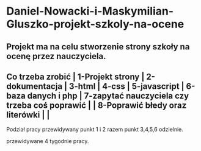 # Daniel-Nowacki-i-Maskymilian-Gluszko-projekt-szkoly-na-ocene
Projekt ma na celu stworzenie strony szkoły na ocenę przez nauczyciela.
-----------------------------------------------------------------------
Co trzeba zrobić                                                      |
1-Projekt strony                                                      |
2-dokumentacja                                                        |
3-html                                                                |
4-css                                                                 |
5-javascript                                                          |
6-baza danych i php                                                   |
7-zapytać nauczyciela czy trzeba coś poprawić                         |                                    |
8-Poprawić błedy oraz literówki                                       |
                                                                      |
-----------------------------------------------------------------------
Podział pracy przewidywany
punkt 1 i 2 razem
punkt 3,4,5,6 odzielnie.

przewidywane 4 tygodnie pracy.
